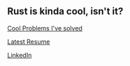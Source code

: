 ## Rust is kinda cool, isn't it?

[Cool Problems I've solved](https://docs.google.com/presentation/d/1cJBdUDiURwkGpjhHKdonqLpCZ4QuWfp_GKJyzuw8Amg/edit?usp=sharing)

[Latest Resume](https://drive.google.com/file/d/1w393gPAQiDKGgFGU-6fqLssHmCQH_abw/view)

[LinkedIn](https://www.linkedin.com/in/saadullahaleem/)
